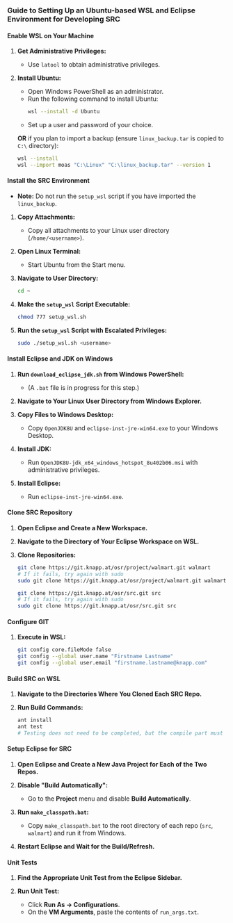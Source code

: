 ### Guide to Setting Up an Ubuntu-based WSL and Eclipse Environment for Developing SRC

#### Enable WSL on Your Machine

1. **Get Administrative Privileges:**
   - Use `latool` to obtain administrative privileges.

2. **Install Ubuntu:**
   - Open Windows PowerShell as an administrator.
   - Run the following command to install Ubuntu:
     ```bash
     wsl --install -d Ubuntu
     ```
   - Set up a user and password of your choice.

   **OR** if you plan to import a backup (ensure `linux_backup.tar` is copied to `C:\` directory):
   ```bash
   wsl --install
   wsl --import moas "C:\Linux" "C:\linux_backup.tar" --version 1
   ```

#### Install the SRC Environment

- **Note:** Do not run the `setup_wsl` script if you have imported the `linux_backup`.

1. **Copy Attachments:**
   - Copy all attachments to your Linux user directory (`/home/<username>`).

2. **Open Linux Terminal:**
   - Start Ubuntu from the Start menu.

3. **Navigate to User Directory:**
   ```bash
   cd ~
   ```

4. **Make the `setup_wsl` Script Executable:**
   ```bash
   chmod 777 setup_wsl.sh
   ```

5. **Run the `setup_wsl` Script with Escalated Privileges:**
   ```bash
   sudo ./setup_wsl.sh <username>
   ```

#### Install Eclipse and JDK on Windows

1. **Run `download_eclipse_jdk.sh` from Windows PowerShell:**
   - (A `.bat` file is in progress for this step.)

2. **Navigate to Your Linux User Directory from Windows Explorer.**

3. **Copy Files to Windows Desktop:**
   - Copy `OpenJDK8U` and `eclipse-inst-jre-win64.exe` to your Windows Desktop.

4. **Install JDK:**
   - Run `OpenJDK8U-jdk_x64_windows_hotspot_8u402b06.msi` with administrative privileges.

5. **Install Eclipse:**
   - Run `eclipse-inst-jre-win64.exe`.

#### Clone SRC Repository

1. **Open Eclipse and Create a New Workspace.**

2. **Navigate to the Directory of Your Eclipse Workspace on WSL.**

3. **Clone Repositories:**
   ```bash
   git clone https://git.knapp.at/osr/project/walmart.git walmart
   # If it fails, try again with sudo
   sudo git clone https://git.knapp.at/osr/project/walmart.git walmart

   git clone https://git.knapp.at/osr/src.git src
   # If it fails, try again with sudo
   sudo git clone https://git.knapp.at/osr/src.git src
   ```

#### Configure GIT

1. **Execute in WSL:**
   ```bash
   git config core.fileMode false
   git config --global user.name "Firstname Lastname"
   git config --global user.email "firstname.lastname@knapp.com"
   ```

#### Build SRC on WSL

1. **Navigate to the Directories Where You Cloned Each SRC Repo.**

2. **Run Build Commands:**
   ```bash
   ant install
   ant test
   # Testing does not need to be completed, but the compile part must be done.
   ```

#### Setup Eclipse for SRC

1. **Open Eclipse and Create a New Java Project for Each of the Two Repos.**

2. **Disable "Build Automatically":**
   - Go to the **Project** menu and disable **Build Automatically**.

3. **Run `make_classpath.bat`:**
   - Copy `make_classpath.bat` to the root directory of each repo (`src`, `walmart`) and run it from Windows.

4. **Restart Eclipse and Wait for the Build/Refresh.**

#### Unit Tests

1. **Find the Appropriate Unit Test from the Eclipse Sidebar.**

2. **Run Unit Test:**
   - Click **Run As -> Configurations**.
   - On the **VM Arguments**, paste the contents of `run_args.txt`.
